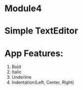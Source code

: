 # Module4

# Simple TextEditor

# App Features:
1. Bold
2. Italic
3. Underline
4. Indentation(Left, Center, Right)

